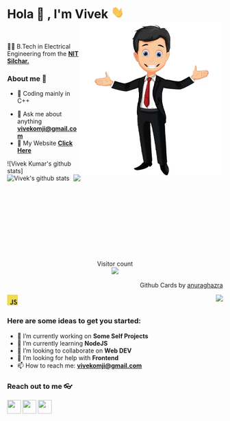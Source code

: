 # Hola 👐 , I'm Vivek <img src="https://raw.githubusercontent.com/ABSphreak/ABSphreak/master/gifs/Hi.gif" width="30px"> <img  align='right' src="https://raw.githubusercontent.com/Vivekomji/Vivekomji/master/Github.png">
</br>

👨‍🎓 B.Tech in Electrical Engineering from the **[NIT Silchar.](http://www.nits.ac.in/)** 

### About me :eyes:

- :dart: Coding mainly in C++  
<!-- - :smiley: ....... **[......](https://github.com)**  -->
- :e-mail: Ask me about anything  **[vivekomji@gmail.com](vivekomji@gmail.com)**
- :satellite: My Website **[Click Here](https://Vivekomji.github.io/#/)**

![Vivek Kumar's github stats]
<img align="left" height="200px" src="https://github-readme-stats.vercel.app/api?username=Vivekomji&show_icons=true&count_private=true&title_color=e6005c" alt="Vivek's github stats" />
<img align="right" height="200px" src="https://github-readme-stats.vercel.app/api/top-langs/?username=Vivekomji&title_color=e6005c" />

<p align="center"> 
  Visitor count<br>
  <img src="https://profile-counter.glitch.me/Vivekomji/count.svg" />
</p>

<p align="right">
Github Cards by <a href="https://github.com/anuraghazra">anuraghazra</a>
</p>


<code><img height="25" src="https://raw.githubusercontent.com/github/explore/80688e429a7d4ef2fca1e82350fe8e3517d3494d/topics/javascript/javascript.png"></code>  <img align="right" src="https://github-readme-stats.vercel.app/api/top-langs/?username=Vivekomji&theme=dracula&hide_langs_below=1" /></br>


### Here are some ideas to get you started:

- 🔭 I’m currently working on **Some Self Projects**
- 🌱 I’m currently learning **NodeJS**
- 👯 I’m looking to collaborate on **Web DEV**
- 🤔 I’m looking for help with **Frontend**
- 📫 How to reach me: **vivekomji@gmail.com**
<!-- - ⚡ Fun fact: **I ** -->
<!-- - 😄 Pronouns: .... -->


### Reach out to me 👓

<a href="https://github.com/Vivekomji"><img src="https://cdn.iconscout.com/icon/free/png-256/github-108-438008.png" width="32px" height="32px"></a> <a href="https://www.facebook.com/Vivekumarr/"><img src="https://i.ibb.co/zmYNW4p/facebook.png" width="32px" height="32px"></a> <a href="https://www.linkedin.com/in/vivek-kumar-8a5b99175/"><img src="https://i.ibb.co/Kx2GSrT/linkedin.png" width="32px" height="32px"></a>
